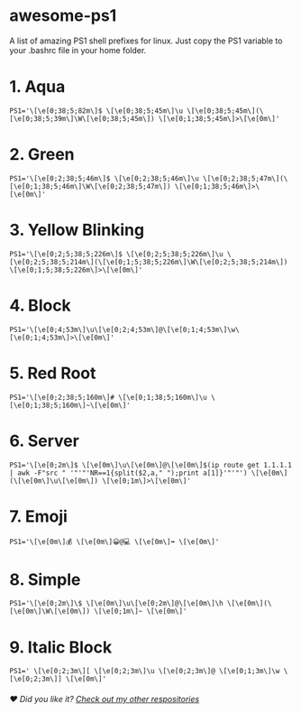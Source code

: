 # awesome-ps1
A list of amazing PS1 shell prefixes for linux. Just copy the PS1 variable to your .bashrc file in your home folder.

# 1. Aqua
```
PS1='\[\e[0;38;5;82m\]$ \[\e[0;38;5;45m\]\u \[\e[0;38;5;45m\](\[\e[0;38;5;39m\]\W\[\e[0;38;5;45m\]) \[\e[0;1;38;5;45m\]>\[\e[0m\]'

```
# 2. Green
```
PS1='\[\e[0;2;38;5;46m\]$ \[\e[0;2;38;5;46m\]\u \[\e[0;2;38;5;47m\](\[\e[0;1;38;5;46m\]\W\[\e[0;2;38;5;47m\]) \[\e[0;1;38;5;46m\]>\[\e[0m\]'
```
# 3. Yellow Blinking
```
PS1='\[\e[0;2;5;38;5;226m\]$ \[\e[0;2;5;38;5;226m\]\u \[\e[0;2;5;38;5;214m\](\[\e[0;1;5;38;5;226m\]\W\[\e[0;2;5;38;5;214m\]) \[\e[0;1;5;38;5;226m\]>\[\e[0m\]'
```
# 4. Block
```
PS1='\[\e[0;4;53m\]\u\[\e[0;2;4;53m\]@\[\e[0;1;4;53m\]\w\[\e[0;1;4;53m\]>\[\e[0m\]'
```
# 5. Red Root
```
PS1='\[\e[0;2;38;5;160m\]# \[\e[0;1;38;5;160m\]\u \[\e[0;1;38;5;160m\]~\[\e[0m\]'
```
# 6. Server
```
PS1='\[\e[0;2m\]$ \[\e[0m\]\u\[\e[0m\]@\[\e[0m\]$(ip route get 1.1.1.1 | awk -F"src " '"'"'NR==1{split($2,a," ");print a[1]}'"'"') \[\e[0m\](\[\e[0m\]\u\[\e[0m\]) \[\e[0;1m\]>\[\e[0m\]'
```
# 7. Emoji
```
PS1='\[\e[0m\]💰 \[\e[0m\]😀@💻 \[\e[0m\]➡️ \[\e[0m\]'
```
# 8. Simple
```
PS1='\[\e[0;2m\]\$ \[\e[0m\]\u\[\e[0;2m\]@\[\e[0m\]\h \[\e[0m\](\[\e[0m\]\W\[\e[0m\]) \[\e[0;1m\]~ \[\e[0m\]'
```
# 9. Italic Block
```
PS1=' \[\e[0;2;3m\][ \[\e[0;2;3m\]\u \[\e[0;2;3m\]@ \[\e[0;1;3m\]\w \[\e[0;2;3m\]] \[\e[0m\]'
```
###### ❤️ Did you like it? [Check out my other respositories](https://www.github.com/wervice)
